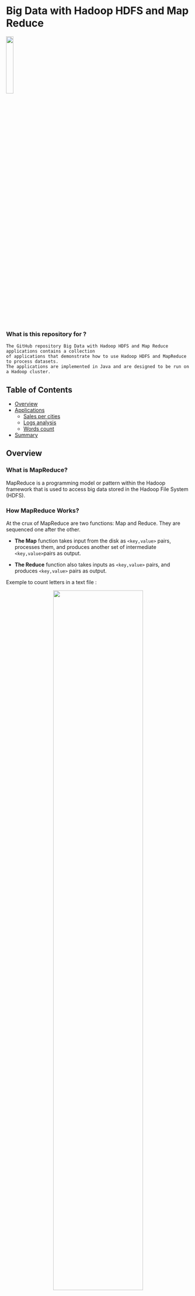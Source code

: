 # Big Data with Hadoop HDFS and Map Reduce

<img src="https://github.com/el-moudni-hicham/bigdata-hdfs-map-reduce/assets/85403056/3915b5e6-9365-4b5b-98cd-776ae4c8c17b" width="20%"/>

### What is this repository for ?

``` 
The GitHub repository Big Data with Hadoop HDFS and Map Reduce applications contains a collection
of applications that demonstrate how to use Hadoop HDFS and MapReduce to process datasets.
The applications are implemented in Java and are designed to be run on a Hadoop cluster.
```


## Table of Contents

* [Overview](#overview)
* [Applications](#applications)
    * [Sales per cities](#sales-per-cities)
    * [Logs analysis](#logs-analysis)
    * [Words count](#words-count)
* [Summary](#summary)
## Overview 

### What is MapReduce?
MapReduce is a programming model or pattern within the Hadoop framework that
is used to access big data stored in the Hadoop File System (HDFS).

### How MapReduce Works?
At the crux of MapReduce are two functions: Map and Reduce. They are sequenced one after the other.

* **The Map** function takes input from the disk as `<key,value>` pairs, processes them, and produces another set of intermediate `<key,value>`pairs as output.

* **The Reduce** function also takes inputs as `<key,value>` pairs, and produces `<key,value>` pairs as output.

Exemple to count letters in a text file :
<p align="center">
   <img src="https://github.com/el-moudni-hicham/bigdata-hdfs-map-reduce/assets/85403056/757a8dd2-0ebd-4e8e-907a-1acbbdde383b" width="70%"/>
</p>

## Applications

### Sales per cities
This project aims to calculate the sum of sales per cities.

[link to project](https://github.com/el-moudni-hicham/bigdata-hdfs-map-reduce/tree/master/ventes-map-reduce)

Here are the steps to create the Hadoop MapReduce Project in Java :

**Step 1 : Create classes.**

* Implementation of Mapper Class :

```java
public class SalesMapper extends Mapper<LongWritable, Text, Text, DoubleWritable> {
    @Override
    protected void map(LongWritable key, Text value, Context context) throws IOException, InterruptedException {
        String[] tokens = value.toString().split(",");
        context.write(new Text(tokens[1]), new DoubleWritable(Double.valueOf(tokens[3])));
    }
}
```

* Implementation of ReducerClass :

```java
public class SalesReducer extends Reducer<Text, DoubleWritable, Text, DoubleWritable> {
    @Override
    protected void reduce(Text key, Iterable<DoubleWritable> values, Context context) throws IOException, InterruptedException {
        long sum = 0;
        for (DoubleWritable value : values) {
            sum += value.get();
        }
        context.write(key, new DoubleWritable(sum));
    }
}
```

* Implementation of Driver Class :

```java
public class SalesDriver {
    public static void main(String[] args) throws Exception {
        Configuration conf = new Configuration();
        Job job = Job.getInstance(conf, "Sales");
        job.setJarByClass(SalesDriver.class);
        job.setMapperClass(SalesMapper.class);
        job.setReducerClass(SalesReducer.class);
        job.setOutputKeyClass(Text.class);
        job.setOutputValueClass(DoubleWritable.class);
        FileInputFormat.addInputPath(job, new Path(args[0]));
        FileOutputFormat.setOutputPath(job, new Path(args[1]));
        System.exit(job.waitForCompletion(true) ? 0 : 1);
    }
}
```

**Step 2 : Creating the Jar File of the Project.**

by running command `maven install` and the jar will be appear in the target folder :

![image](https://github.com/el-moudni-hicham/bigdata-hdfs-map-reduce/assets/85403056/9eba8035-ee49-4ac8-80a3-d5d06e893055)

**Step 3 : Creating the Text File.**

![image](https://github.com/el-moudni-hicham/bigdata-hdfs-map-reduce/assets/85403056/c507d617-ce31-4692-9222-cfe927ba1bd3)

**Step 4 : Putting the file in HDFS root.**

by using the below command :

`hdfs dfs -put sales.txt /`

**Step 5 : Execute the Hadoop MapReduce application.**

by using the below execution command :

`hadoop jar sales-map-reduce-2.jar SalesDriver /sales.txt /salesPerCity`

This will start the execution of MapReduce job :

![image](https://github.com/el-moudni-hicham/bigdata-hdfs-map-reduce/assets/85403056/707a5896-1dd8-48f1-ac56-df5e8fb4d9cf)



**Step 5 : Exploring the output result.**

![image](https://github.com/el-moudni-hicham/bigdata-hdfs-map-reduce/assets/85403056/4813bf37-8bda-4fc6-97d0-47057b674ece)
![image](https://github.com/el-moudni-hicham/bigdata-hdfs-map-reduce/assets/85403056/4c7c4aba-ff5a-46ce-b3ea-befb3bb62ac7)

by using the below command :

`hdfs dfs -cat /salesPerCity/part-r-00000`

![image](https://github.com/el-moudni-hicham/bigdata-hdfs-map-reduce/assets/85403056/5dc9d52c-b1cd-4dcf-85a4-3528814505a7)


### Logs analysis
This project aims to analyse log files and extract the number of success request for each IP address.

[link to project](https://github.com/el-moudni-hicham/bigdata-hdfs-map-reduce/tree/master/logs-analysis-map-reduce)

### Words count
This project aims to calculate the number of each word in a file.

[link to project](https://github.com/el-moudni-hicham/bigdata-hdfs-map-reduce/tree/master/words-count-map-reduce)


## Summary

We have Successfully created the Hadoop MapReduce Project in Java and executed the MapReduce job on Ubuntu.

